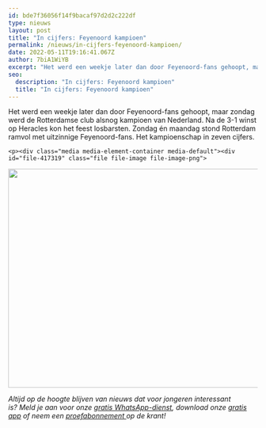 ```yaml
---
id: bde7f36056f14f9bacaf97d2d2c222df
type: nieuws
layout: post
title: "In cijfers: Feyenoord kampioen"
permalink: /nieuws/in-cijfers-feyenoord-kampioen/
date: 2022-05-11T19:16:41.067Z
author: 7biA1WiYB
excerpt: "Het werd een weekje later dan door Feyenoord-fans gehoopt, maar zondag werd de Rotterdamse club alsnog kampioen van Nederland. Na de 3-1 winst op Heracles kon het feest losbarsten. Zondag én maandag stond Rotterdam ramvol met uitzinnige Feyenoord-fans. Het kampioenschap in zeven cijfers.  "
seo:
  description: "In cijfers: Feyenoord kampioen"
  title: "In cijfers: Feyenoord kampioen"
---
```

Het werd een weekje later dan door Feyenoord-fans gehoopt, maar zondag werd de Rotterdamse club alsnog kampioen van Nederland. Na de 3-1 winst op Heracles kon het feest losbarsten. Zondag én maandag stond Rotterdam ramvol met uitzinnige Feyenoord-fans. Het kampioenschap in zeven cijfers.  

    <p><div class="media media-element-container media-default"><div id="file-417319" class="file file-image file-image-png">

        
  
  <div class="content">
    <img title="Foto: ANP, Cijfers: 7Days" height="442" width="850" class="media-element file-default" data-delta="1" src="https://original.sevendays.nl/sites/default/files/feyenoord-kampioen.png" alt="">  </div>

  
</div>
</div>
<p><em>Altijd op de hoogte blijven van nieuws dat voor jongeren interessant is? Meld je aan voor onze <a href="https://original.sevendays.nl/whatsapp">gratis WhatsApp-dienst</a>, download onze <a href="https://original.sevendays.nl/app">gratis app</a> of neem een <a href="https://abonneren.sevendays.nl/abonneren/abonnementen/ae/artikel">proefabonnement </a>op de krant!</em></p>  
